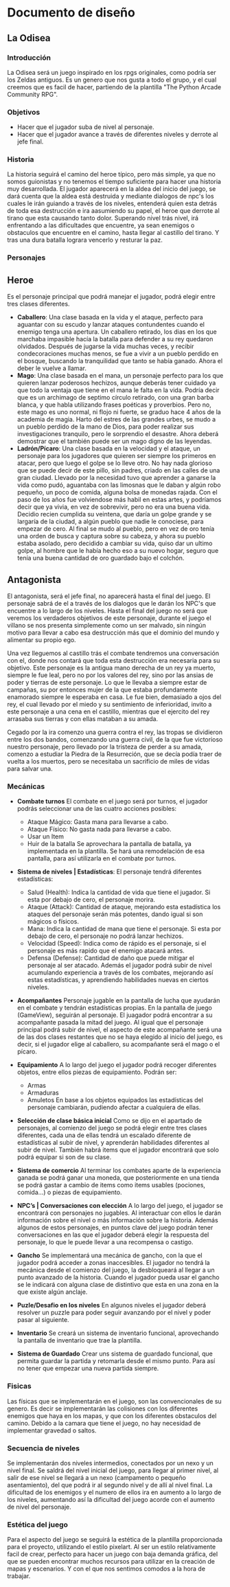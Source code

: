 # Documento de diseño

## La Odisea

### Introducción
La Odisea será un juego inspirado en los rpgs originales, como podría ser los Zeldas antiguos. Es un genero que nos gusta a todo el grupo, y el cual creemos que es facil de hacer, partiendo de la plantilla "The Python Arcade Community RPG".

### Objetivos
- Hacer que el jugador suba de nivel al personaje.
- Hacer que el jugador avance a través de diferentes niveles y derrote al jefe final.

### Historia
La historia seguirá el camino del heroe típico, pero más simple, ya que no somos guionistas y no tenemos el tiempo suficiente para hacer una historia muy desarrollada.
El jugador aparecerá en la aldea del inicio del juego, se dará cuenta que la aldea está destruida y mediante dialogos de npc's los cuales le irán guiando a través de los niveles, entenderá quien esta detrás de toda esa destrucción e ira aasumiendo su papel, el heroe que derrote al tirano que esta causando tanto dolor. 
Superando nivel trás nivel, irá enfrentando a las dificultades que encuentre, ya sean enemigos o obstaculos que encuentre en el camino, hasta llegar al castillo del tirano. Y tras una dura batalla lograra vencerlo y resturar la paz.

### Personajes
## Heroe
Es el personaje principal que podrá manejar el jugador, podrá elegir entre tres clases diferentes.
- **Caballero**: Una clase basada en la vida y el ataque, perfecto para aguantar con su escudo y lanzar ataques contundentes cuando el enemigo tenga una apertura. Un caballero retirado, los dias en los que marchaba impasible hacía la batalla para defender a su rey quedaron olvidados. Después de jugarse la vida muchas veces, y recibir condecoraciones muchas menos, se fue a vivir a un pueblo perdido en el bosque, buscando la tranquilidad que tanto se había ganado. Ahora el deber le vuelve a llamar.
- **Mago**: Una clase basada en el mana, un personaje perfecto para los que quieren lanzar poderosos hechizos, aunque deberás tener cuidado ya que todo la ventaja que tiene en el mana le falta en la vida. Podría decir que es un archimago de septimo círculo retirado, con una gran barba blanca, y que habla utilizando frases poéticas y proverbios. Pero no, este mago es uno normal, ni flojo ni fuerte, se graduo hace 4 años de la academia de magia. Harto del estres de las grandes urbes, se mudo a un pueblo perdido de la mano de Dios, para poder realizar sus investigaciones tranquilo, pero le sorprendio el desastre. Ahora deberá demostrar que el también puede ser un mago digno de las leyendas.
- **Ladrón/Pícaro**: Una clase basada en la velocidad y el ataque, un personaje para los jugadores que quieren ser siempre los primeros en atacar, pero que luego el golpe se lo lleve otro. No hay nada glorioso que se puede decir de este pillo, sin padres, criado en las calles de una gran ciudad. Llevado por la necesidad tuvo que aprender a ganarse la vida como pudó, aguantaba con las limosnas que le daban y algún robo pequeño, un poco de comida, alguna bolsa de monedas rajada. Con el paso de los años fue volviendose más habil en estas artes, y podríamos decir que ya vivia, en vez de sobrevivir, pero no era una buena vida. Decidio recien cumplida su veintena, que daría un golpe grande y se largaría de la ciudad, a algún pueblo que nadie le conociese, para empezar de cero. Al final se mudo al pueblo, pero en vez de oro tenía una orden de busca y captura sobre su cabeza, y ahora su pueblo estaba asolado, pero decidido a cambiar su vida, quiso dar un ultimo golpe, al hombre que le había hecho eso a su nuevo hogar, seguro que tenía una buena cantidad de oro guardado bajo el colchón.

## Antagonista
  El antagonista, será el jefe final, no aparecerá hasta el final del juego. El personaje sabrá de el a través de los dialogos que le darán los NPC's que encuentre a   lo largo de los niveles. Hasta el final del juego no será que veremos los verdaderos objetivos de este personaje, durante el juego el villano se nos presenta         simplemente como un ser malvado, sin ningún motivo para llevar a cabo esa destrucción más que el dominio del mundo y alimentar su propio ego.
  
  Una vez lleguemos al castillo trás el combate tendremos una conversación con el, donde nos contará que toda esta destrucción era necesaria para su objetivo.
  Este personaje es la antigua mano derecha de un rey ya muerto, siempre le fue leal, pero no por los valores del rey, sino por las ansias de poder y tierras de este   personaje. Lo que le llevaba a siempre estar de campañas, su por entonces mujer de la que estaba profundamente enamorado siempre le esperaba en casa. Le fue bien,    demasiado a ojos del rey, el cual llevado por el miedo y su sentimiento de inferioridad, invito a este personaje a una cena en el castillo, mientras que el           ejercito del rey arrasaba sus tierras y con ellas mataban a su amada. 
  
  Cegado por la ira comenzo una guerra contra el rey, las tropas se dividieron entre los dos bandos, comenzando una guerra civil, de la que fue victorioso              nuestro personaje, pero llevado por la tristeza de perder a su amada, comenzo a estudiar la Piedra de   la Resurreción, que se decía podía traer de vuelta a los      muertos, pero se necesitaba un sacrificio de miles de vidas para salvar una.
  
### Mecánicas
- **Combate turnos**
  El combate en el juego será por turnos, el jugador podrás seleccionar una de las cuatro acciones posibles:
  - Ataque Mágico: Gasta mana para llevarse a cabo.
  - Ataque Físico: No gasta nada para llevarse a cabo.
  - Usar un Item
  - Huir de la batalla
  Se aprovechara la pantalla de batalla, ya implementada en la plantilla. Se hará una remodelación de esa pantalla, para así utilizarla en el combate por turnos.

- **Sistema de niveles | Estadísticas**: 
  El personaje tendrá diferentes estadísticas:
  - Salud (Health): Indica la cantidad de vida que tiene el jugador. Si esta por debajo de cero, el personaje morira.
  - Ataque (Attack): Cantidad de ataque, mejorando esta estadística los ataques del personaje serán más potentes, dando igual si son mágicos o físicos.
  - Mana: Indica la cantidad de mana que tiene el personaje. Si esta por debajo de cero, el personaje no podrá lanzar hechizos.
  - Velocidad (Speed): Indica como de rápido es el personaje, si el personaje es más rapido que el enemigo atacará antes.
  - Defensa (Defense): Cantidad de daño que puede mitigar el personaje al ser atacado.
  Además el jugador podrá subir de nivel acumulando experiencia a través de los combates, mejorando así estas estadísticas, y aprendiendo habilidades nuevas en         ciertos niveles.

- **Acompañantes**
  Personaje jugable en la pantalla de lucha que ayudarán en el combate y tendrán estadísticas propias. En la pantalla de juego (GameView), seguirán al personaje.
  El juagador podrá encontrar a su acompañante pasada la mitad del juego. Al igual que el personaje principal podrá subir de nivel, el aspecto de este acompañante
  será una de las dos clases restantes que no se haya elegido al inicio del juego, es decir, si el jugador elige al caballero, su acompañante será el mago o el         pícaro.

- **Equipamiento**
  A lo largo del juego el jugador podrá recoger diferentes objetos, entre ellos piezas de equipamiento. Podrán ser:
  - Armas
  - Armaduras
  - Amuletos
  En base a los objetos equipados las estadísticas del personaje cambiarán, pudiendo afectar a cualquiera de ellas.

- **Selección de clase básica inicial**
  Como se dijo en el apartado de personajes, al comienzo del juego se podrá elegir entre tres clases diferentes, cada una de ellas tendrá un escalado diferente de      estadísticas al subir de nivel, y aprenderán habilidades diferentes al subir de nivel. También habrá items que el jugador encontrará que solo podrá equipar si son    de su clase.

- **Sistema de comercio**
  Al terminar los combates aparte de la experiencia ganada se podrá ganar una moneda, que posteriormente en una tienda se podrá gastar a cambio de items como
  items usables (pociones, comida...) o piezas de equipamiento.

- **NPC’s | Conversaciones con elección**
  A lo largo del juego, el jugador se encontrará con personajes no jugables. Al interactuar con ellos le darán información sobre el nivel o más información sobre la    historia. Además algunos de estos personajes, en puntos clave del juego podrán tener conversaciones en las que el jugador deberá elegir la respuesta del personaje,
  lo que le puede llevar a una recompensa o castigo.

- **Gancho**
  Se implementará una mecánica de gancho, con la que el jugador podrá acceder a zonas inaccesibles. El jugador no tendrá la mecánica desde el comienzo del juego, la    desbloqueará al llegar a un punto avanzado de la historia. Cuando el jugador pueda usar el gancho se le indicará con alguna clase de distintivo que esta en una       zona  en la que existe algún anclaje.

- **Puzle/Desafio en los niveles**
  En algunos niveles el jugador deberá resolver un puzzle para poder seguir avanzando por el nivel y poder pasar al siguiente.

- **Inventario**
  Se creará un sistema de inventario funcional, aprovechando la pantalla de inventario que trae la plantilla.

- **Sistema de Guardado**
  Crear uns sistema de guardado funcional, que permita guardar la partida y retomarla desde el mismo punto. Para así no tener que empezar una nueva partida siempre.

### Fisicas
Las físicas que se implementarán en el juego, son las convencionales de su genero. Es decir se implementarán las colisiones con los diferentes enemigos que haya en los mapas, y que con los diferentes obstaculos del camino. Debido a la camara que tiene el juego, no hay necesidad de implementar gravedad o saltos.

### Secuencia de niveles
Se implementarán dos niveles intermedios, conectados por un nexo y un nivel final. Se saldrá del nivel inicial del juego, para llegar al primer nivel, al salir de ese nivel se llegará a un nexo (campamento o pequeño asentamiento), del que podrá ir al segundo nivel y de allí al nivel final. La dificultad de los enemigos y el numero de ellos ira en aumento a lo largo de los niveles, aumentando así la dificultad del juego acorde con el aumento de nivel del personaje.

### Estética del juego
Para el aspecto del juego se seguirá la estética de la plantilla proporcionada para el proyecto, utilizando el estilo pixelart. Al ser un estilo relativamente facil de crear, perfecto para hacer un juego con baja demanda gráfica, del que se pueden encontrar muchos recursos para utilizar en la creación de mapas y escenarios. Y con el que nos sentimos comodos a la hora de trabajar.



